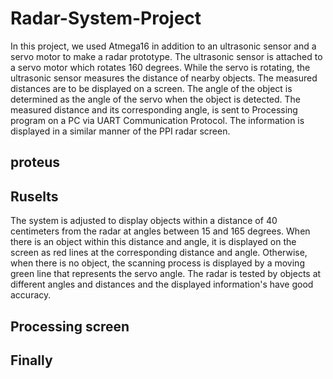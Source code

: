 # Radar-System-Project
In this project, we used Atmega16 in addition to an ultrasonic sensor and a servo motor to 
make a radar prototype. The ultrasonic sensor is attached to a servo motor which rotates 160 
degrees. While the servo is rotating, the ultrasonic sensor measures the distance of nearby 
objects. The measured distances are to be displayed on a screen. The angle of the object is 
determined as the angle of the servo when the object is detected. The measured distance and 
its corresponding angle, is sent to Processing program on a PC via UART Communication 
Protocol. The information is displayed in a similar manner of the PPI radar screen.


## proteus

## Ruselts

The system is adjusted to display objects within a distance of 40 centimeters 
from the radar at angles between 15 and 165 degrees. When there is an object 
within this distance and angle, it is displayed on the screen as red lines at the 
corresponding distance and angle. Otherwise, when there is no object, the 
scanning process is displayed by a moving green line that represents the servo 
angle. The radar is tested by objects at different angles and distances and the 
displayed information's have good accuracy.

## Processing screen

## Finally 


